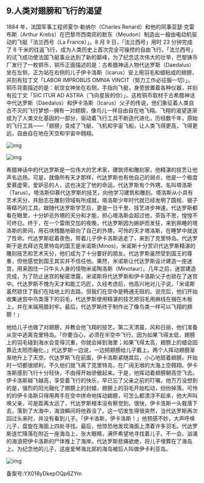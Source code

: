 ## 9.人类对翅膀和飞行的渴望
1884 年，法国军事工程师夏尔·勒纳尔（Charles Renard）和他的同事亚瑟·克雷布斯（Arthur Krebs）在巴黎市西南郊的默东（Meudon）制造出一艘由电动机驱动的飞艇「法兰西号（La France）」。8 月 9 日，「法兰西号」用时 23 分钟完成了 8 千米的往返飞行，成为人类历史上首次完全可操控的自由飞行。「法兰西号」的试飞成功使法国飞艇事业达到了新的巅峰，为了纪念这次伟大的壮举，巴黎铸币厂发行了一枚铜币，铜币正面描述的是：古希腊神话人物代达罗斯（Daedalus）坐在左侧，正为站在右侧的儿子伊卡洛斯（Icarus）安上用羽毛和蜡粘成的翅膀，并刻有拉丁文「LABOR IMPROBUS OMNIA VINCIT（努力工作必征服一切）」。铜币背面描述的是：航空女神坐在右侧，手指向飞艇，身旁放置着各种仪器，并刻有拉丁文「SIC ITUR AD ASTRA（飞向星辰的你）」。这枚铜币取材于古希腊神话中代达罗斯（Daedalus）和伊卡洛斯（Icarus）父子的传说，他们象征着人类自古不灭的飞行梦想--拥有一对翅膀，像鸟儿一样自由自在地飞翔。飞翔的渴望逐渐成为了人类文化基因的一部分，驱动着飞行工具不断迭代进化，历经数千年，原始的飞行工具——「翅膀」变成了飞艇、飞机和宇宙飞船，让人类飞得更高，飞得更远，自由自在地在天空和宇宙中翱翔。


  



![img](https://pic3.zhimg.com/v2-2f4900d10c2448246066bfd680a4f290.webp)

  



![img](https://pic2.zhimg.com/v2-1533dabfaea6779bafdea8df914ed5c0.webp)

希腊神话中的代达罗斯是一位伟大的艺术家，建筑师和雕刻家，他精湛的技艺让他声名远扬。可是，就像所有天才那样，代达罗斯也有他自己的弱点，他是一个极度爱慕虚荣，爱妒忌的人，这也决定了他的命运。代达罗斯有个外甥，名叫塔洛斯（Tarus）。塔洛斯仰慕代达罗斯的技艺，向他学习建筑和雕刻。塔洛斯从小具有艺术天分，并励志在雕刻领域有所成就。塔洛斯少年时代就已经发明了圆规、锯子等精巧的工具。跟随代达罗斯学艺后，更是一日千里，技艺进步神速。代达罗斯都看在眼里，十分妒忌外甥的天分和才能，担心塔洛斯会超过他，茶饭不思，惶惶不可终日。终于，在一个雷雨交加的夜晚，代达罗斯因为嫉妒而发狂，来到熟睡的塔洛斯的房间，用石块残酷地砸向了自己的外甥，可怜的天才塔洛斯，在睡梦中就送了性命。代达罗斯趁着夜色，带着儿子伊卡洛斯逃走了，来到了克里特岛。代达罗斯于是去拜访克里特岛的国王是米诺斯(Minos)，米诺斯十分赏识代达罗斯精湛的雕刻技艺和艺术天分，他们成为了十分要好的朋友。代达罗斯虽然受到国王的尊重，但他感觉到国王其实并不信任他。果然，米诺斯让代达罗斯设计建造一座迷宫，用来困住一只牛头人身的怪物米诺陶洛斯（Minotaur）。几年之后，迷宫建造完成，为了防止迷宫的秘密泄露，米诺斯将代达罗斯和伊卡洛斯父子也锁在了迷宫中。代达罗斯不愧为天才和能工巧匠，久经考虑后，他高兴地对儿子说，「米诺斯虽然锁住了我们在陆地上的去路，但我们在空中是畅通无阻的。说完后，他们开始收集迷宫中鸟类落下的羽毛，代达罗斯使用精湛的技艺把羽毛用麻线在捆在木板上，并在末端用腊封牢。最后，代达罗斯终于制作出了像鸟类一样可以飞翔的翅膀！」


他给儿子也做了对翅膀，并教会他飞翔的技艺。第二天清晨，风和日丽，他们准备从空中逃离克里特岛。「你要当心，必须在半空中飞行。因为如果飞得太低，翅膀上的羽毛碰到海水会变得沉重，你就会掉到海里；如果飞得太高，翅膀上的蜡会因靠近太阳而融化。」代达罗斯一边说，一边把翅膀给儿子戴上。两个人挥动翅膀渐渐地升上了天空。代达罗斯飞在前面，伊卡洛斯紧随其后，小心地扇着翅膀。开始时一切都很顺利，不久他们就飞离了克里特岛，在广阔无垠的大海上空翱翔。伊卡洛斯感到飞行十分轻快，不由得开始骄傲起来。于是，他挥动着翅膀朝高空飞去。伊卡洛斯越飞越高，享受着飞行的快乐，早已忘了父亲之前的叮嘱，他万万没想到的是，强烈的阳光融化了翅膀上的封蜡，翅膀上的羽毛开始松动，纷纷掉落。可怜的的伊卡洛斯只得用两手在空中拼命地挥动翅膀，可怎么都漂浮不起来，他大声叫唤父亲，可是距离太远了，代达罗斯根本没有察觉到。很快，伊卡洛斯一头栽落下去，落到了大海中，海浪瞬间将他吞没了。这一切发生得很突然，当代达罗斯再次回过头来时，并没有看到儿子。「伊卡洛斯，伊卡洛斯！」他预感不妙，大声呼唤儿子，盘旋在海面上四处寻找。最后，他惊恐地发现海面上漂着许多羽毛。代达罗斯连忙降落在附近一座海岛上，张大眼睛，满怀希望地寻找着儿子。不一会，汹涌的海浪把伊卡洛斯的尸体推上了海岸。代达罗斯悲痛欲绝，将儿子埋葬在了海岛上。为纪念他的儿子，这座爱琴海北部的海岛被后人叫做伊卡利亚岛。


  



![img](https://pic1.zhimg.com/v2-3bb102aafbd4bb66cc396885f76af6c8.webp)

  



备案号:YX018yDkepOQp6ZYm

